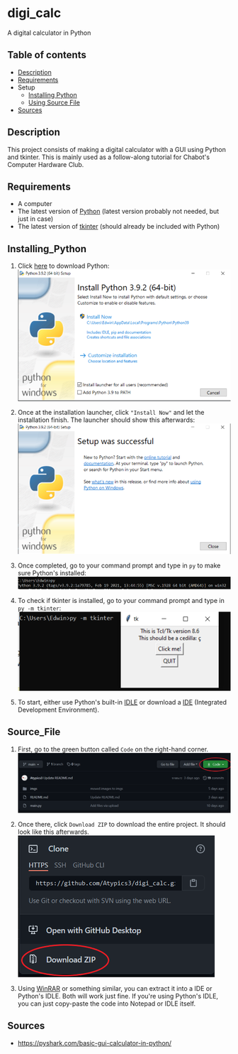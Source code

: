 # digi_calc
A digital calculator in Python

## Table of contents
* [Description](#description)
* [Requirements](#requirements)
* Setup
  * [Installing Python](#installing_python)
  * [Using Source File](#source_file)
* [Sources](#sources)

## Description
This project consists of making a digital calculator with a GUI using Python and tkinter. This is mainly used as a follow-along tutorial for Chabot's Computer Hardware Club.

## Requirements
* A computer
* The latest version of [Python](https://www.python.org/downloads/) (latest version probably not needed, but just in case)
* The latest version of [tkinter](https://docs.python.org/3/library/tkinter.html) (should already be included with Python)

## Installing_Python
1. Click [here](https://www.python.org/downloads/) to download Python:
![](imgs/Capture.PNG)

2. Once at the installation launcher, click ``"Install Now"`` and let the installation finish. The launcher should show this afterwards:
![](imgs/Capture1.PNG)

3. Once completed, go to your command prompt and type in ``py`` to make sure Python's installed:
![](imgs/Capture2.PNG) 

4. To check if tkinter is installed, go to your command prompt and type in ``py -m tkinter``: 
![](imgs/Capture3.PNG) 

5. To start, either use Python's built-in [IDLE](https://docs.python.org/3/library/idle.html) or download a [IDE](https://www.guru99.com/python-ide-code-editor.html) (Integrated Development Environment).

## Source_File
1. First, go to the green button called ```Code``` on the right-hand corner. 
![](imgs/Capture4.PNG)

2. Once there, click ```Download ZIP``` to download the entire project. It should look like this afterwards.
![](imgs/Capture5.PNG)

3. Using [WinRAR](https://www.rarlab.com/download.htm) or something similar, you can extract it into a IDE or Python's IDLE. Both will work just fine. If you're using Python's IDLE, you can just copy-paste the code into Notepad or IDLE itself.


## Sources
* https://pyshark.com/basic-gui-calculator-in-python/
